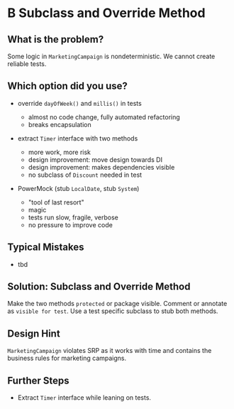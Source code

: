 B Subclass and Override Method
==============================

What is the problem?
--------------------

Some logic in `MarketingCampaign` is nondeterministic.
We cannot create reliable tests.

Which option did you use?
-------------------------

* override `dayOfWeek()` and `millis()` in tests
  * almost no code change, fully automated refactoring
  * breaks encapsulation

* extract `Timer` interface with two methods
  * more work, more risk
  * design improvement: move design towards DI
  * design improvement: makes dependencies visible
  * no subclass of `Discount` needed in test

* PowerMock (stub `LocalDate`, stub `System`)
  * "tool of last resort"
  * magic
  * tests run slow, fragile, verbose
  * no pressure to improve code

Typical Mistakes
----------------

* tbd

Solution: Subclass and Override Method
--------------------------------------

Make the two methods `protected` or package visible.
Comment or annotate as `visible for test`.
Use a test specific subclass to stub both methods.

Design Hint
-----------

`MarketingCampaign` violates SRP as it works with time and
contains the business rules for marketing campaigns.

Further Steps
-------------

* Extract `Timer` interface while leaning on tests.
